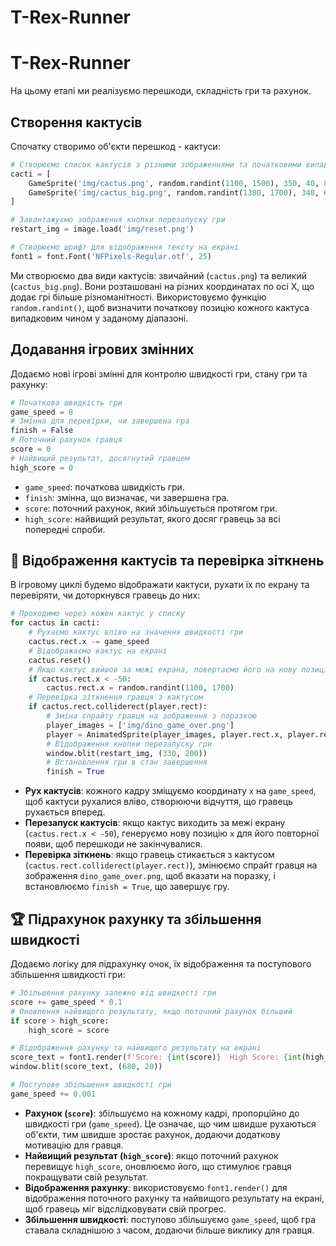 # T-Rex-Runner
# T-Rex-Runner

На цьому етапі ми реалізуємо перешкоди, складність гри та рахунок.

## Створення кактусів

Спочатку створимо об'єкти перешкод - кактуси:

```python
# Створюємо список кактусів з різними зображеннями та початковими випадковими координатами
cacti = [
    GameSprite('img/cactus.png', random.randint(1100, 1500), 350, 40, 80),  # Звичайний кактус
    GameSprite('img/cactus_big.png', random.randint(1300, 1700), 340, 60, 90)  # Великий кактус
]

# Завантажуємо зображення кнопки перезапуску гри
restart_img = image.load('img/reset.png')

# Створюємо шрифт для відображення тексту на екрані
font1 = font.Font('NFPixels-Regular.otf', 25)
```

Ми створюємо два види кактусів: звичайний (`cactus.png`) та великий (`cactus_big.png`). Вони розташовані на різних координатах по осі X, що додає грі більше різноманітності. Використовуємо функцію `random.randint()`, щоб визначити початкову позицію кожного кактуса випадковим чином у заданому діапазоні.

## Додавання ігрових змінних

Додаємо нові ігрові змінні для контролю швидкості гри, стану гри та рахунку:

```python
# Початкова швидкість гри
game_speed = 8
# Змінна для перевірки, чи завершена гра
finish = False
# Поточний рахунок гравця
score = 0
# Найвищий результат, досягнутий гравцем
high_score = 0
```

- `game_speed`: початкова швидкість гри.
- `finish`: змінна, що визначає, чи завершена гра.
- `score`: поточний рахунок, який збільшується протягом гри.
- `high_score`: найвищий результат, якого досяг гравець за всі попередні спроби.

## 🌵 Відображення кактусів та перевірка зіткнень

В ігровому циклі будемо відображати кактуси, рухати їх по екрану та перевіряти, чи доторкнувся гравець до них:

```python
# Проходимо через кожен кактус у списку
for cactus in cacti:
    # Рухаємо кактус вліво на значення швидкості гри
    cactus.rect.x -= game_speed
    # Відображаємо кактус на екрані
    cactus.reset()
    # Якщо кактус вийшов за межі екрана, повертаємо його на нову позицію
    if cactus.rect.x < -50:
        cactus.rect.x = random.randint(1100, 1700)
    # Перевірка зіткнення гравця з кактусом
    if cactus.rect.colliderect(player.rect):
        # Зміна спрайту гравця на зображення з поразкою
        player_images = ['img/dino_game_over.png']
        player = AnimatedSprite(player_images, player.rect.x, player.rect.y, 80, 100)
        # Відображення кнопки перезапуску гри
        window.blit(restart_img, (330, 200))
        # Встановлення гри в стан завершення
        finish = True
```

- **Рух кактусів**: кожного кадру зміщуємо координату `x` на `game_speed`, щоб кактуси рухалися вліво, створюючи відчуття, що гравець рухається вперед.
- **Перезапуск кактусів**: якщо кактус виходить за межі екрану (`cactus.rect.x < -50`), генеруємо нову позицію `x` для його повторної появи, щоб перешкоди не закінчувалися.
- **Перевірка зіткнень**: якщо гравець стикається з кактусом (`cactus.rect.colliderect(player.rect)`), змінюємо спрайт гравця на зображення `dino_game_over.png`, щоб вказати на поразку, і встановлюємо `finish = True`, що завершує гру.

## 🏆 Підрахунок рахунку та збільшення швидкості

Додаємо логіку для підрахунку очок, їх відображення та поступового збільшення швидкості гри:

```python
# Збільшення рахунку залежно від швидкості гри
score += game_speed * 0.1
# Оновлення найвищого результату, якщо поточний рахунок більший
if score > high_score:
    high_score = score

# Відображення рахунку та найвищого результату на екрані
score_text = font1.render(f'Score: {int(score)}  High Score: {int(high_score)}', True, (0, 0, 0))
window.blit(score_text, (680, 20))

# Поступове збільшення швидкості гри
game_speed += 0.001
```

- **Рахунок (`score`)**: збільшуємо на кожному кадрі, пропорційно до швидкості гри (`game_speed`). Це означає, що чим швидше рухаються об'єкти, тим швидше зростає рахунок, додаючи додаткову мотивацію для гравця.
- **Найвищий результат (`high_score`)**: якщо поточний рахунок перевищує `high_score`, оновлюємо його, що стимулює гравця покращувати свій результат.
- **Відображення рахунку**: використовуємо `font1.render()` для відображення поточного рахунку та найвищого результату на екрані, щоб гравець міг відслідковувати свій прогрес.
- **Збільшення швидкості**: поступово збільшуємо `game_speed`, щоб гра ставала складнішою з часом, додаючи більше виклику для гравця.
